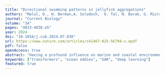 ```yaml
---
title: "Directional swimming patterns in jellyfish aggregations"
authors: "Malul, D., H. Berman,A. Solodoch,  O. Tal, N. Barak, G. Mizrahi, I. Berenshtein, Y. Toledo, T. Lotan, D. Sher, U. Shavit, Y. Lehahn"
journal: "Current Biology"
volume: "34"
pages: "4033-4038.e5"
year: 2024
doi: "10.1016/j.cub.2024.07.038"
url: https://www.nature.com/articles/s41467-025-56794-x.epdf
pdf: false
openAccess: true
abstract: "Having a profound influence on marine and coastal environments worldwide, jellyfish hold significant scientific, economic, and public interest.1,2,3,4,5 The predictability of outbreaks and dispersion of jellyfish is limited by a fundamental gap in our understanding of their movement. Although there is evidence that jellyfish may actively affect their position,6,7,8,9,10 the role of active swimming in controlling jellyfish movement, and the characteristics of jellyfish swimming behavior, are not well understood. Consequently, jellyfish are often regarded as passively drifting or randomly moving organisms, both conceptually2,11 and in process studies.12,13,14 Here we show that the movement of jellyfish is modulated by distinctly directional swimming patterns that are oriented away from the coast and against the direction of surface gravity waves. Taking a Lagrangian viewpoint from drone videos that allows the tracking of multiple adjacent jellyfish, and focusing on the scyphozoan jellyfish Rhopilema nomadica as a model organism, we show that the behavior of individual jellyfish translates into a synchronized directional swimming of the aggregation as a whole. Numerical simulations show that this counter-wave swimming behavior results in biased correlated random-walk movement patterns that reduce the risk of stranding, thus providing jellyfish with an adaptive advantage critical to their survival. Our results emphasize the importance of active swimming in regulating jellyfish movement and open the way for a more accurate representation in model studies, thus improving the predictability of jellyfish outbreaks and their dispersion and contributing to our ability to mitigate their possible impact on coastal infrastructure and populations."
keywords: ["transformers", "ocean eddies", "SAR", "deep learning"]
featured: true
---
```

